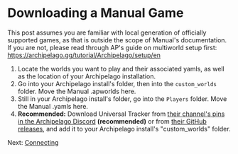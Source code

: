 # Downloading a Manual Game

This post assumes you are familiar with local generation of officially supported games, as that is outside the scope of Manual's documentation.
If you are not, please read through AP's guide on multiworld setup first: https://archipelago.gg/tutorial/Archipelago/setup/en

1. Locate the worlds you want to play and their associated yamls, as well as the location of your Archipelago installation.
2. Go into your Archipelago install's folder, then into the `custom_worlds` folder. Move the Manual .apworlds here.
3. Still in your Archipelago install's folder, go into the `Players` folder. Move the Manual .yamls here.
4. **Recommended:** Download Universal Tracker from [their channel's pins in the Archipelago Discord](https://discord.com/channels/731205301247803413/1367270230635839539) **(recommended)** or from [their GitHub releases](https://github.com/FarisTheAncient/Archipelago/releases?q=Tracker&expanded=true), and add it to your Archipelago install's "custom_worlds" folder.

Next: [Connecting](connect-client.md)
